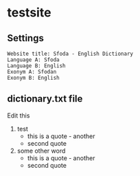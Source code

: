 # testsite

## Settings

    Website title: Sfoda - English Dictionary
    Language A: Sfoda
    Language B: English
    Exonym A: Sfodan
    Exonym B: English

## dictionary.txt file

Edit this

1. test
    * this is a quote - another
    * second quote
1. some other word
    * this is a quote - another
    * second quote
